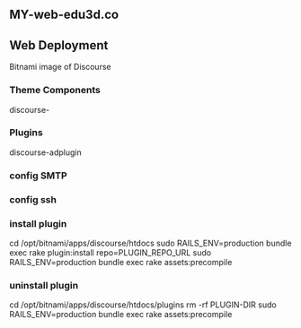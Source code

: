 ## MY-web-edu3d.co

## Web Deployment
Bitnami image of Discourse


### Theme Components
discourse-

### Plugins
discourse-adplugin



### config SMTP

### config ssh

### install plugin
cd /opt/bitnami/apps/discourse/htdocs
sudo RAILS_ENV=production bundle exec rake plugin:install repo=PLUGIN_REPO_URL
sudo RAILS_ENV=production bundle exec rake assets:precompile


### uninstall plugin
cd /opt/bitnami/apps/discourse/htdocs/plugins
rm -rf PLUGIN-DIR
sudo RAILS_ENV=production bundle exec rake assets:precompile
